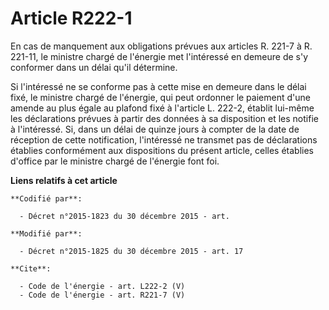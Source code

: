 # Article R222-1

En cas de manquement aux obligations prévues aux articles R. 221-7 à R. 221-11, le ministre chargé de l'énergie met
l'intéressé en demeure de s'y conformer dans un délai qu'il détermine. 

Si l'intéressé ne se conforme pas à cette mise en demeure dans le délai fixé, le ministre chargé de l'énergie, qui peut
ordonner le paiement d'une amende au plus égale au plafond fixé à l'article L. 222-2, établit lui-même les déclarations
prévues à partir des données à sa disposition et les notifie à l'intéressé. Si, dans un délai de quinze jours à compter de la
date de réception de cette notification, l'intéressé ne transmet pas de déclarations établies conformément aux dispositions
du présent article, celles établies d'office par le ministre chargé de l'énergie font foi.

**Liens relatifs à cet article**

	**Codifié par**:

	  - Décret n°2015-1823 du 30 décembre 2015 - art.

	**Modifié par**:

	  - Décret n°2015-1825 du 30 décembre 2015 - art. 17

	**Cite**:

	  - Code de l'énergie - art. L222-2 (V)
	  - Code de l'énergie - art. R221-7 (V)
